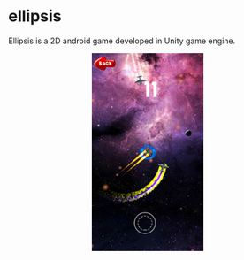 # ellipsis
Ellipsis is a 2D android game developed in Unity game engine.


<p align="center">
  <img src="Assets/screenshots/sc1.png" width="40%" title="Ellipsis">
</p>
